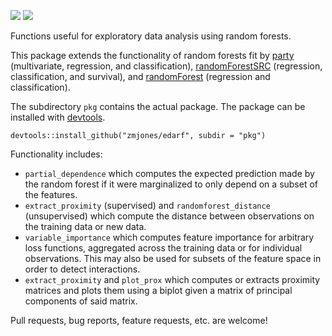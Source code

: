 ![](https://travis-ci.org/zmjones/edarf.svg) ![](http://www.r-pkg.org/badges/version/edarf)

Functions useful for exploratory data analysis using random forests.

This package extends the functionality of random forests fit by [party](http://cran.r-project.org/web/packages/party/index.html) (multivariate, regression, and classification), [randomForestSRC](http://cran.r-project.org/web/packages/randomForestSRC/index.html) (regression, classification, and survival), and [randomForest](http://cran.r-project.org/web/packages/randomForest/index.html) (regression and classification).

The subdirectory `pkg` contains the actual package. The package can be installed with [devtools](https://cran.r-project.org/web/packages/devtools/index.html).

```{r}
devtools::install_github("zmjones/edarf", subdir = "pkg")
```

	
Functionality includes:

 - `partial_dependence` which computes the expected prediction made by the random forest if it were marginalized to only depend on a subset of the features.
 - `extract_proximity` (supervised) and `randomforest_distance` (unsupervised) which compute the distance between observations on the training data or new data.
 - `variable_importance` which computes feature importance for arbitrary loss functions, aggregated across the training data or for individual observations. This may also be used for subsets of the feature space in order to detect interactions.
 - `extract_proximity` and `plot_prox` which computes or extracts proximity matrices and plots them using a biplot given a matrix of principal components of said matrix.

Pull requests, bug reports, feature requests, etc. are welcome!
